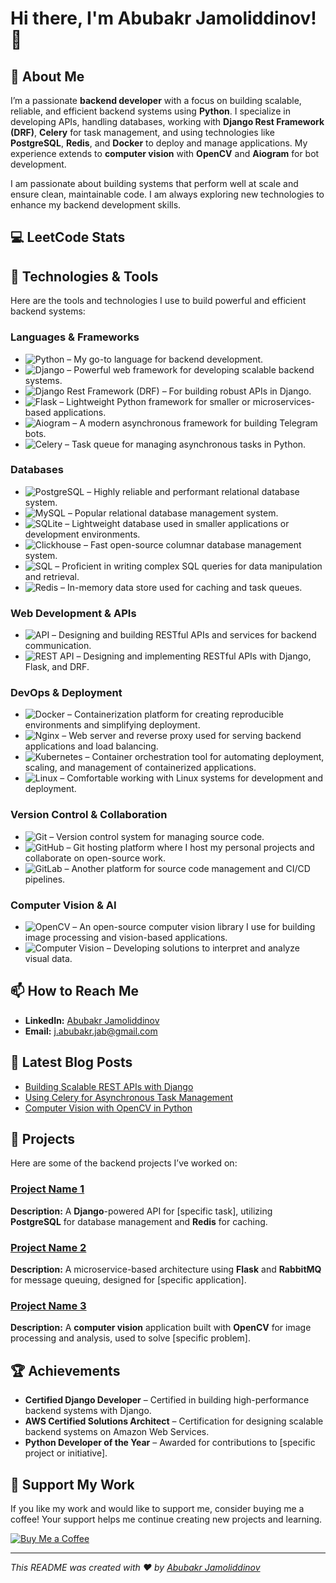 # Hi there, I'm Abubakr Jamoliddinov! 👋

## 🚀 About Me
I’m a passionate **backend developer** with a focus on building scalable, reliable, and efficient backend systems using **Python**. I specialize in developing APIs, handling databases, working with **Django Rest Framework (DRF)**, **Celery** for task management, and using technologies like **PostgreSQL**, **Redis**, and **Docker** to deploy and manage applications. My experience extends to **computer vision** with **OpenCV** and **Aiogram** for bot development.

I am passionate about building systems that perform well at scale and ensure clean, maintainable code. I am always exploring new technologies to enhance my backend development skills.

## 💻 LeetCode Stats

## 🔧 Technologies & Tools
Here are the tools and technologies I use to build powerful and efficient backend systems:

### **Languages & Frameworks**
- ![Python](https://img.shields.io/badge/-Python-000?&logo=Python) – My go-to language for backend development.
- ![Django](https://img.shields.io/badge/-Django-000?&logo=Django) – Powerful web framework for developing scalable backend systems.
- ![Django Rest Framework (DRF)](https://img.shields.io/badge/-Django%20Rest%20Framework-000?&logo=Django) – For building robust APIs in Django.
- ![Flask](https://img.shields.io/badge/-Flask-000?&logo=Flask) – Lightweight Python framework for smaller or microservices-based applications.
- ![Aiogram](https://img.shields.io/badge/-Aiogram-000?&logo=Aiogram) – A modern asynchronous framework for building Telegram bots.
- ![Celery](https://img.shields.io/badge/-Celery-000?&logo=Celery) – Task queue for managing asynchronous tasks in Python.

### **Databases**
- ![PostgreSQL](https://img.shields.io/badge/-PostgreSQL-000?&logo=PostgreSQL) – Highly reliable and performant relational database system.
- ![MySQL](https://img.shields.io/badge/-MySQL-000?&logo=MySQL) – Popular relational database management system.
- ![SQLite](https://img.shields.io/badge/-SQLite-000?&logo=SQLite) – Lightweight database used in smaller applications or development environments.
- ![Clickhouse](https://img.shields.io/badge/-Clickhouse-000?&logo=Clickhouse) – Fast open-source columnar database management system.
- ![SQL](https://img.shields.io/badge/-SQL-000?&logo=MySQL) – Proficient in writing complex SQL queries for data manipulation and retrieval.
- ![Redis](https://img.shields.io/badge/-Redis-000?&logo=Redis) – In-memory data store used for caching and task queues.

### **Web Development & APIs**
- ![API](https://img.shields.io/badge/-API-000?&logo=API) – Designing and building RESTful APIs and services for backend communication.
- ![REST API](https://img.shields.io/badge/-REST%20API-000?&logo=REST) – Designing and implementing RESTful APIs with Django, Flask, and DRF.

### **DevOps & Deployment**
- ![Docker](https://img.shields.io/badge/-Docker-000?&logo=Docker) – Containerization platform for creating reproducible environments and simplifying deployment.
- ![Nginx](https://img.shields.io/badge/-Nginx-000?&logo=Nginx) – Web server and reverse proxy used for serving backend applications and load balancing.
- ![Kubernetes](https://img.shields.io/badge/-Kubernetes-000?&logo=Kubernetes) – Container orchestration tool for automating deployment, scaling, and management of containerized applications.
- ![Linux](https://img.shields.io/badge/-Linux-000?&logo=Linux) – Comfortable working with Linux systems for development and deployment.

### **Version Control & Collaboration**
- ![Git](https://img.shields.io/badge/-Git-000?&logo=Git) – Version control system for managing source code.
- ![GitHub](https://img.shields.io/badge/-GitHub-000?&logo=GitHub) – Git hosting platform where I host my personal projects and collaborate on open-source work.
- ![GitLab](https://img.shields.io/badge/-GitLab-000?&logo=GitLab) – Another platform for source code management and CI/CD pipelines.

### **Computer Vision & AI**
- ![OpenCV](https://img.shields.io/badge/-OpenCV-000?&logo=OpenCV) – An open-source computer vision library I use for building image processing and vision-based applications.
- ![Computer Vision](https://img.shields.io/badge/-Computer%20Vision-000?&logo=ComputerVision) – Developing solutions to interpret and analyze visual data.

## 📫 How to Reach Me
- **LinkedIn:** [Abubakr Jamoliddinov](https://www.linkedin.com/in/jamoliddinovabubakr/)
- **Email:** [j.abubakr.jab@gmail.com](mailto:j.abubakr.jab@gmail.com)

## 📝 Latest Blog Posts
<!-- BLOG-POST-LIST:START -->
- [Building Scalable REST APIs with Django](#)
- [Using Celery for Asynchronous Task Management](#)
- [Computer Vision with OpenCV in Python](#)
<!-- BLOG-POST-LIST:END -->

## 💼 Projects
Here are some of the backend projects I’ve worked on:

### [Project Name 1](#)
**Description:** A **Django**-powered API for [specific task], utilizing **PostgreSQL** for database management and **Redis** for caching.

### [Project Name 2](#)
**Description:** A microservice-based architecture using **Flask** and **RabbitMQ** for message queuing, designed for [specific application].

### [Project Name 3](#)
**Description:** A **computer vision** application built with **OpenCV** for image processing and analysis, used to solve [specific problem].

## 🏆 Achievements
- **Certified Django Developer** – Certified in building high-performance backend systems with Django.
- **AWS Certified Solutions Architect** – Certification for designing scalable backend systems on Amazon Web Services.
- **Python Developer of the Year** – Awarded for contributions to [specific project or initiative].

## 🌟 Support My Work
If you like my work and would like to support me, consider buying me a coffee! Your support helps me continue creating new projects and learning.

[![Buy Me a Coffee](https://img.shields.io/badge/-Buy%20Me%20a%20Coffee-000?&logo=buy-me-a-coffee)](https://www.buymeacoffee.com/jamoliddinovabubakr)

---

*This README was created with ❤️ by [Abubakr Jamoliddinov](https://github.com/jamoliddinovabubakr)*
